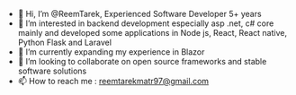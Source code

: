 - 👋 Hi, I’m @ReemTarek, Experienced Software Developer 5+ years
- 👀 I’m interested in backend development especially asp .net, c# core mainly and developed some applications in Node js, React, React native, Python Flask and Laravel
- 🌱 I’m currently expanding my experience in Blazor
- 💞️ I’m looking to collaborate on open source frameworks and stable software solutions
- 📫 How to reach me :
reemtarekmatr97@gmail.com

<!---
ReemTarek/ReemTarek is a ✨ special ✨ repository because its `README.md` (this file) appears on your GitHub profile.
You can click the Preview link to take a look at your changes.
--->
